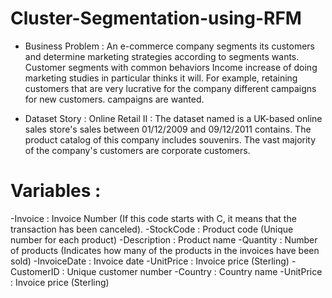 # Cluster-Segmentation-using-RFM
  * Business Problem :
An e-commerce company segments its customers and
determine marketing strategies according to segments
wants.
Customer segments with common behaviors
Income increase of doing marketing studies in particular
thinks it will.
For example, retaining customers that are very lucrative for the company
different campaigns for new customers.
campaigns are wanted.

 * Dataset Story : 
Online Retail II : The dataset named is a UK-based online sales
store's sales between 01/12/2009 and 09/12/2011
contains.
The product catalog of this company includes souvenirs.
The vast majority of the company's customers are corporate customers. 


 # Variables :
-Invoice : Invoice Number (If this code starts with C, it means that the transaction has been canceled).
-StockCode : Product code (Unique number for each product)
-Description : Product name
-Quantity : Number of products (Indicates how many of the products in the invoices have been sold)
-InvoiceDate : Invoice date
-UnitPrice : Invoice price (Sterling)
-CustomerID : Unique customer number
-Country : Country name
-UnitPrice : Invoice price (Sterling)
